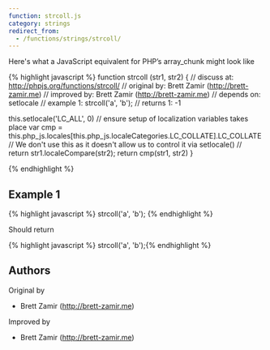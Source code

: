 ```yaml
---
function: strcoll.js
category: strings
redirect_from:
  - /functions/strings/strcoll/
---
```


<!-- WARNING! This file is auto generated by `npm run web:inject`, do not edit by hand -->

Here's what a JavaScript equivalent for PHP’s array_chunk might look like

{% highlight javascript %}
function strcoll (str1, str2) {
  //  discuss at: http://phpjs.org/functions/strcoll/
  // original by: Brett Zamir (http://brett-zamir.me)
  // improved by: Brett Zamir (http://brett-zamir.me)
  //  depends on: setlocale
  //   example 1: strcoll('a', 'b');
  //   returns 1: -1

  this.setlocale('LC_ALL', 0) // ensure setup of localization variables takes place
  var cmp = this.php_js.locales[this.php_js.localeCategories.LC_COLLATE].LC_COLLATE
  // We don't use this as it doesn't allow us to control it via setlocale()
  // return str1.localeCompare(str2);
  return cmp(str1, str2)
}

{% endhighlight %}

## Example 1

{% highlight javascript %}
strcoll('a', 'b');
{% endhighlight %}

Should return

{% highlight javascript %}
strcoll('a', 'b');{% endhighlight %}


## Authors


Original by

- Brett Zamir (http://brett-zamir.me)


Improved by

- Brett Zamir (http://brett-zamir.me)

